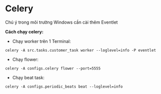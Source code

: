# Celery

Chú ý trong môi trường Windows cần cài thêm Eventlet

**Cách chạy celery:**

- Chạy worker trên 1 Terminal:
```shell
celery -A src.tasks.customer_task worker --loglevel=info -P eventlet
```

- Chạy flower:
```shell
celery -A configs.celery flower --port=5555
```

- Chạy beat task:
```shell
celery -A configs.periodic_beats beat --loglevel=info
```